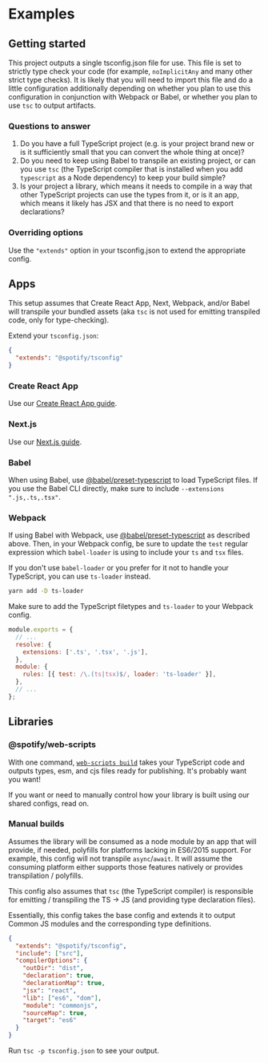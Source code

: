 # Examples

## Getting started

This project outputs a single tsconfig.json file for use. This file is set to strictly type check your code (for example, `noImplicitAny` and many other strict type checks). It is likely that you will need to import this file and do a little configuration additionally depending on whether you plan to use this configuration in conjunction with Webpack or Babel, or whether you plan to use `tsc` to output artifacts.

### Questions to answer

1. Do you have a full TypeScript project (e.g. is your project brand new or is it sufficiently small that you can convert the whole thing at once)?
2. Do you need to keep using Babel to transpile an existing project, or can you use `tsc` (the TypeScript compiler that is installed when you add `typescript` as a Node dependency) to keep your build simple?
3. Is your project a library, which means it needs to compile in a way that other TypeScript projects can use the types from it, or is it an app, which means it likely has JSX and that there is no need to export declarations?

### Overriding options

Use the `"extends"` option in your tsconfig.json to extend the appropriate config.

## Apps

This setup assumes that Create React App, Next, Webpack, and/or Babel will transpile your bundled assets (aka `tsc` is not used for emitting transpiled code, only for type-checking).

Extend your `tsconfig.json`:

```json
{
  "extends": "@spotify/tsconfig"
}
```

### Create React App

Use our [Create React App guide](./guides/cra.md).

### Next.js

Use our [Next.js guide](./guides/next.md).

### Babel

When using Babel, use [@babel/preset-typescript](https://babeljs.io/docs/en/babel-preset-typescript) to load TypeScript files. If you use the Babel CLI directly, make sure to include `--extensions ".js,.ts,.tsx"`.

### Webpack

If using Babel with Webpack, use [@babel/preset-typescript](https://babeljs.io/docs/en/babel-preset-typescript) as described above. Then, in your Webpack config, be sure to update the `test` regular expression which `babel-loader` is using to include your `ts` and `tsx` files.

If you don't use `babel-loader` or you prefer for it not to handle your TypeScript, you can use `ts-loader` instead.

```bash
yarn add -D ts-loader
```

Make sure to add the TypeScript filetypes and `ts-loader` to your Webpack config.

```js
module.exports = {
  // ...
  resolve: {
    extensions: ['.ts', '.tsx', '.js'],
  },
  module: {
    rules: [{ test: /\.(ts|tsx)$/, loader: 'ts-loader' }],
  },
  // ...
};
```

## Libraries

### @spotify/web-scripts

With one command, [`web-scripts build`](https://github.com/spotify/web-scripts/tree/master/packages/web-scripts#the-build-script) takes your TypeScript code and outputs types, esm, and cjs files ready for publishing. It's probably want you want!

If you want or need to manually control how your library is built using our shared configs, read on.

### Manual builds

Assumes the library will be consumed as a node module by an app that will provide, if needed, polyfills for platforms lacking in ES6/2015 support. For example, this config will not transpile `async`/`await`. It will assume the consuming platform either supports those features natively or provides transpilation / polyfills.

This config also assumes that `tsc` (the TypeScript compiler) is responsible for emitting / transpiling the TS -> JS (and providing type declaration files).

Essentially, this config takes the base config and extends it to output Common JS modules and the corresponding type definitions.

```json
{
  "extends": "@spotify/tsconfig",
  "include": ["src"],
  "compilerOptions": {
    "outDir": "dist",
    "declaration": true,
    "declarationMap": true,
    "jsx": "react",
    "lib": ["es6", "dom"],
    "module": "commonjs",
    "sourceMap": true,
    "target": "es6"
  }
}
```

Run `tsc -p tsconfig.json` to see your output.
